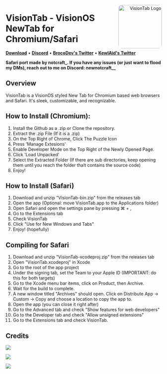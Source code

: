 <p align="right">
  <img align="right" height="140" src="https://raw.githubusercontent.com/Broco8Dev/VisionTab/main/icon.png" alt="VisionTab Logo" style="float: right; border-radius: 10px;"/>
</p>

<h1 align="left">VisionTab - VisionOS NewTab for Chromium/Safari</h1>

<p align="left">
  <strong><a href="https://github.com/Broco8Dev/VisionTab/releases/latest">Download</a></strong>
  •
  <strong><a href="https://discord.gg/yx35bgRxF4">Discord</a></strong>
  •
  <strong><a href="https://twitter.com/Broco8Dev">BrocoDev's Twitter</a></strong>
  •
  <strong><a href="https://twitter.com/_kewlaid">KewlAid's Twitter</a></strong>

  <strong>Safari port made by notcraft_. If you have any issues (or just want to flood my DMs), reach out to me on Discord: newnotcraft__</strong>
</p>

## Overview

VisionTab is a VisionOS styled New Tab for Chromium based web browsers and Safari. It's sleek, customizable, and recognizable.

## How to Install (Chromium):
1. Install the Github as a .zip or Clone the repository.
2. Extract the .zip File (If it is a .zip)
3. On the Top Right of Chrome, Click The Puzzle Icon
4. Press 'Manage Extesions'
5. Enable Developer Mode on the Top Right of the Newly Opened Page.
6. Click 'Load Unpacked'
7. Select the Extracted Folder (If there are sub directories, keep opening them until you reach the folder tha!t contains the source code)
8. Enjoy!

## How to Install (Safari)
1. Download and unzip "VisionTab-bin.zip" from the releases tab
2. Open the app (Optional: move VisionTab.app to the Applications folder)
3. Open Safari and open the settings pane by pressing ⌘ + ,
4. Go to the Extensions tab
5. Check VisionTab
6. Click "Use for New Windows and Tabs"
7. Enjoy! (hopefully)

## Compiling for Safari
1. Download and unzip "VisionTab-xcodeproj.zip" from the releases tab
2. Open "VisionTab.xcodeproj" in Xcode
3. Go to the root of the app project
4. Under the signing tab, set the Team to your Apple ID (IMPORTANT: do this for both targets)
5. Go to the Xcode menu bar items, click on Product, then Archive.
6. Wait for the build to complete.
7. A new window titled "Archives" should open. Click on Distribute App -> Custom -> Copy and choose a location to copy the app to.
8. Open the app (you can close it right after)
9. Go to the Advanced tab and check "Show features for web developers"
10. Go to the Developer tab and check "Allow unsigned extensions"
11. Go to the Extensions tab and check VisionTab.

## Credits

<a href="https://github.com/Broco8Dev"><img src="https://img.shields.io/static/v1?style=social&message=Developer&logo=github&logoColor=000000&label=BrocoDev" /></a>

<a href="https://github.com/kewla1d"><img src="https://img.shields.io/static/v1?style=social&message=Developer&logo=github&logoColor=000000&label=KewlAid" /></a>

<a href="https://github.com/ntcrft"><img src="https://img.shields.io/static/v1?style=social&message=Developer&logo=github&logoColor=000000&label=ntcrft" /></a>
